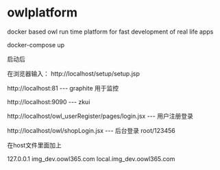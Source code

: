 # owlplatform
docker based owl run time platform for fast development of real life apps

docker-compose up

启动后

在浏览器输入：
http://localhost/setup/setup.jsp

http://localhost:81 --- graphite 用于监控

http://localhost:9090 --- zkui

http://localhost/owl_userRegister/pages/login.jsx --- 用户注册登录

http://localhost/owl/shopLogin.jsx --- 后台登录 root/123456



在host文件里面加上

127.0.0.1 img_dev.oowl365.com local.img_dev.oowl365.com


